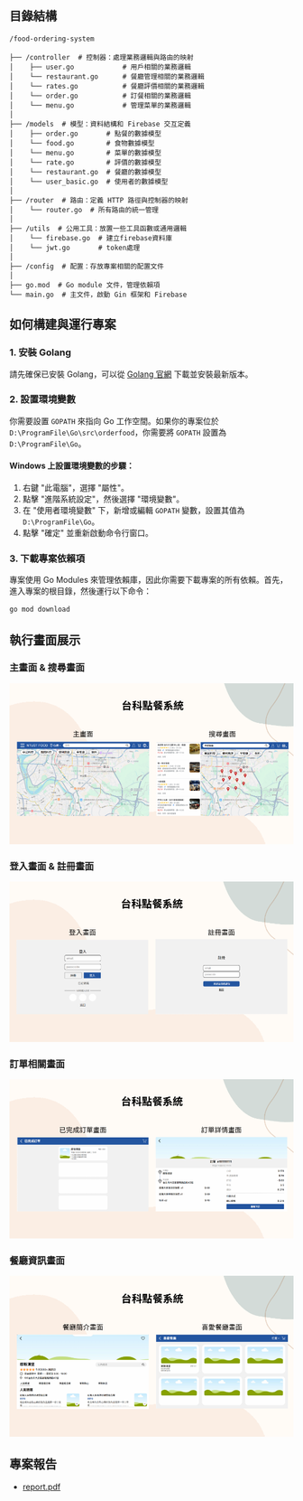 ## 目錄結構
```
/food-ordering-system

├── /controller  # 控制器：處理業務邏輯與路由的映射  
│    ├── user.go            # 用戶相關的業務邏輯  
│    └── restaurant.go      # 餐廳管理相關的業務邏輯  
│    └── rates.go           # 餐廳評價相關的業務邏輯  
│    └── order.go           # 訂餐相關的業務邏輯  
│    └── menu.go            # 管理菜單的業務邏輯  
│  
├── /models  # 模型：資料結構和 Firebase 交互定義  
│    ├── order.go       # 點餐的數據模型  
│    └── food.go        # 食物數據模型  
│    └── menu.go        # 菜單的數據模型  
│    └── rate.go        # 評價的數據模型  
│    └── restaurant.go  # 餐廳的數據模型  
│    └── user_basic.go  # 使用者的數據模型  
│  
├── /router  # 路由：定義 HTTP 路徑與控制器的映射  
│    └── router.go  # 所有路由的統一管理  
│  
├── /utils  # 公用工具：放置一些工具函數或通用邏輯  
│    └── firebase.go  # 建立firebase資料庫
│    └── jwt.go       # token處理  
│  
├── /config  # 配置：存放專案相關的配置文件  
│  
├── go.mod  # Go module 文件，管理依賴項  
└── main.go  # 主文件，啟動 Gin 框架和 Firebase
```

## 如何構建與運行專案

### 1. 安裝 Golang

請先確保已安裝 Golang，可以從 [Golang 官網](https://golang.org/dl/) 下載並安裝最新版本。

### 2. 設置環境變數

你需要設置 `GOPATH` 來指向 Go 工作空間。如果你的專案位於 `D:\ProgramFile\Go\src\orderfood`，你需要將 `GOPATH` 設置為 `D:\ProgramFile\Go`。

#### Windows 上設置環境變數的步驟：

1. 右鍵 "此電腦"，選擇 "屬性"。
2. 點擊 "進階系統設定"，然後選擇 "環境變數"。
3. 在 "使用者環境變數" 下，新增或編輯 `GOPATH` 變數，設置其值為 `D:\ProgramFile\Go`。
4. 點擊 "確定" 並重新啟動命令行窗口。

### 3. 下載專案依賴項

專案使用 Go Modules 來管理依賴庫，因此你需要下載專案的所有依賴。首先，進入專案的根目錄，然後運行以下命令：

```bash
go mod download
```

## 執行畫面展示
### 主畫面 & 搜尋畫面
![主畫面](screenshots/01.png)

### 登入畫面 & 註冊畫面
![登入畫面](screenshots/02.png)

### 訂單相關畫面
![訂單相關畫面](screenshots/03.png)

### 餐廳資訊畫面
![餐廳資訊畫面](screenshots/04.png)

## 專案報告
- [report.pdf](report.pdf)
<!--
## 我的貢獻
本專案為團隊合作開發，我主要負責後端功能，包括使用者登入註冊、送出訂單、餐廳評價與 API 測試等模組。
-->
